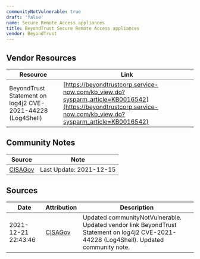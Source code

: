```yaml
---
communityNotVulnerable: true
draft: 'false'
name: Secure Remote Access appliances
title: BeyondTrust Secure Remote Access appliances
vendor: BeyondTrust
---
```


## Vendor Resources
| Resource | Link |
| --- | --- |
| BeyondTrust Statement on log4j2 CVE-2021-44228 (Log4Shell) | [https://beyondtrustcorp.service-now.com/kb_view.do?sysparm_article=KB0016542](https://beyondtrustcorp.service-now.com/kb_view.do?sysparm_article=KB0016542) |


## Community Notes
| Source | Note |
| --- | --- |
| [CISAGov](https://raw.githubusercontent.com/cisagov/log4j-affected-db/develop/README.md) | Last Update: 2021-12-15 |

## Sources
| Date | Attribution | Description |
| --- | --- | --- |
| 2021-12-21 22:43:46 | [CISAGov](https://raw.githubusercontent.com/cisagov/log4j-affected-db/develop/README.md) | Updated communityNotVulnerable. Updated vendor link BeyondTrust Statement on log4j2 CVE-2021-44228 (Log4Shell). Updated community note.  |
